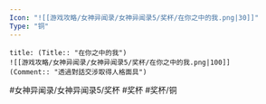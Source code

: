 ```yaml
---
Icon: "![[游戏攻略/女神异闻录/女神异闻录5/奖杯/在你之中的我.png|30]]"
Type: "铜"
---
```

```ad-common-bronze-trophy
title: (Title:: "在你之中的我")
![[游戏攻略/女神异闻录/女神异闻录5/奖杯/在你之中的我.png|100]]
(Comment:: "透過對話交涉取得人格面具")
```

#女神异闻录/女神异闻录5/奖杯 #奖杯 #奖杯/铜
